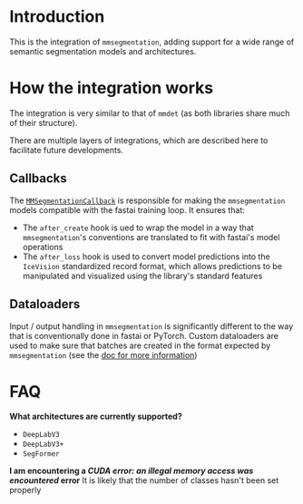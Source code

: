 # Introduction

This is the integration of `mmsegmentation`, adding support for a wide range of semantic segmentation models and architectures.

# How the integration works

The integration is very similar to that of `mmdet` (as both libraries share much of their structure).

There are multiple layers of integrations, which are described here to facilitate future developments. 

## Callbacks

The [`MMSegmentationCallback`](icevision/models/mmseg/fastai/callbacks.py) is responsible for making the `mmsegmentation` models compatible with the fastai training loop. It ensures that:
- The `after_create` hook is ued to wrap the model in a way that `mmsegmentation`'s conventions are translated to fit with fastai's model operations
- The `after_loss` hook is used to convert model predictions into the `IceVision` standardized record format, which allows predictions to be manipulated and visualized using the library's standard features

## Dataloaders

Input / output handling in `mmsegmentation` is significantly different to the way that is conventionally done in fastai or PyTorch. Custom dataloaders are used to make sure that batches are created in the format expected by `mmsegmentation` (see the [doc for more information](https://mmsegmentation.readthedocs.io/en/latest/api.html#mmseg.models.segmentors.BaseSegmentor.forward_test))

# FAQ

**What architectures are currently supported?** 
* `DeepLabV3`
* `DeepLabV3+`
* `SegFormer`

**I am encountering a *CUDA error: an illegal memory access was encountered* error** 
It is likely that the number of classes hasn't been set properly